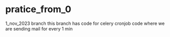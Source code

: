 # pratice_from_0
1_nov_2023 branch 
this branch has code for celery cronjob code where we are sending mail for every 1 min
